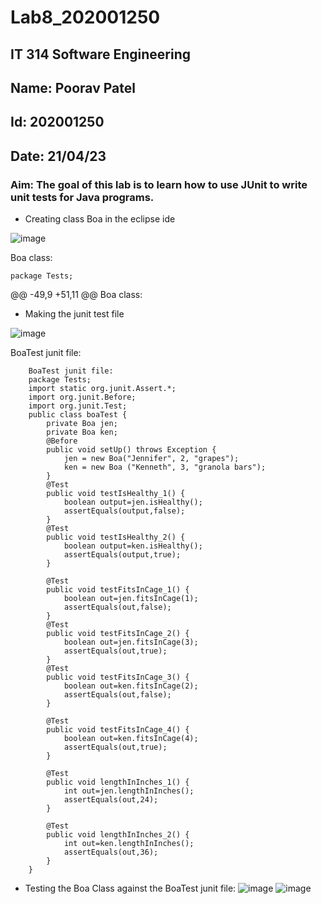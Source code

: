 # Lab8_202001250
## IT 314 Software Engineering
## Name: Poorav Patel
## Id: 202001250
## Date: 21/04/23
### Aim: The goal of this lab is to learn how to use JUnit to write unit tests for Java programs.

- Creating class Boa in the eclipse ide

![image](https://user-images.githubusercontent.com/84453061/233056937-5dc619d0-aed7-4c1b-a836-949fd077b4a1.png)

Boa class:

    package Tests;
@@ -49,9 +51,11 @@ Boa class:

- Making the junit test file

![image](https://user-images.githubusercontent.com/84453061/233057470-a3fcf8a0-a02d-43a7-a12b-cb268b60f59a.png)


BoaTest junit file:

        BoaTest junit file:
        package Tests;
        import static org.junit.Assert.*;
        import org.junit.Before;
        import org.junit.Test;
        public class boaTest {
            private Boa jen;
            private Boa ken;
            @Before
            public void setUp() throws Exception {
                jen = new Boa("Jennifer", 2, "grapes");
                ken = new Boa ("Kenneth", 3, "granola bars");
            }
            @Test
            public void testIsHealthy_1() {
                boolean output=jen.isHealthy();
                assertEquals(output,false);
            }
            @Test
            public void testIsHealthy_2() {
                boolean output=ken.isHealthy();
                assertEquals(output,true);
            }
            
            @Test
            public void testFitsInCage_1() {
                boolean out=jen.fitsInCage(1);
                assertEquals(out,false);
            }
            @Test
            public void testFitsInCage_2() {
                boolean out=jen.fitsInCage(3);
                assertEquals(out,true);
            }
            @Test
            public void testFitsInCage_3() {
                boolean out=ken.fitsInCage(2);
                assertEquals(out,false);
            }
            
            @Test
            public void testFitsInCage_4() {
                boolean out=ken.fitsInCage(4);
                assertEquals(out,true);
            }
            
            @Test
            public void lengthInInches_1() {
                int out=jen.lengthInInches();
                assertEquals(out,24);
            }
            
            @Test
            public void lengthInInches_2() {
                int out=ken.lengthInInches();
                assertEquals(out,36);
            }
        }
- Testing the Boa Class against the BoaTest junit file:
![image](https://user-images.githubusercontent.com/84453061/233053837-5f16e8dc-6fc9-4ae6-bd8e-c039ef65f0ce.png)
![image](https://user-images.githubusercontent.com/84453061/233054054-67c9d19b-e910-4567-bcc3-1984d7fe2fc7.png)
